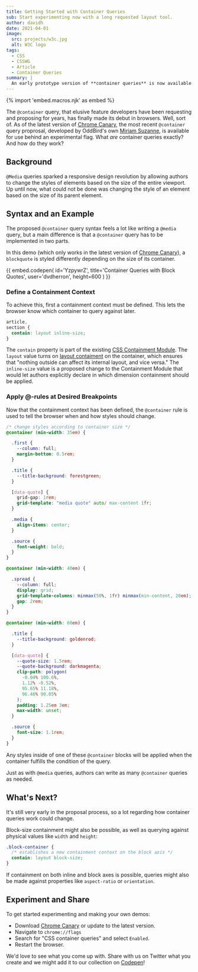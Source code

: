 ```yaml
---
title: Getting Started with Container Queries
sub: Start experimenting now with a long requested layout tool. 
author: davidh
date: 2021-04-01
image:
  src: projects/w3c.jpg
  alt: W3C logo
tags:
  - CSS
  - CSSWG
  - Article
  - Container Queries
summary: |
  An early prototype version of **container queries** is now available in [Chrome Canary](https://www.google.com/chrome/canary). What are container queries exactly and how will they change the way we build layouts?
---
```


{% import 'embed.macros.njk' as embed %}

 The `@container` query, that elusive feature developers have been requesting and proposing for years, has finally made its debut in browsers. Well, sort of. As of the latest version of [Chrome Canary](https://www.google.com/chrome/canary), the most recent `@container` query proprosal, developed by OddBird's own [Miriam Suzanne](https://css.oddbird.net/rwd/query/), is available for use behind an experimental flag. What _are_ container queries exactly? And how do they work?

 ## Background

`@Media` queries sparked a responsive design revolution by allowing authors to change the styles of elements based on the size of the entire viewport. Up until now, what could not be done was changing the style of an element based on the size of its parent element. 

## Syntax and an Example

 The proposed `@container` query syntax feels a lot like writing a `@media` query, but a main difference is that a `@container` query has to be implemented in two parts.

In this demo (which only works in the latest version of [Chrome Canary](https://www.google.com/chrome/canary)), a `blockquote` is styled differently depending on the size of its container. 

{{ embed.codepen(
  id='YzpywrZ',
  title='Container Queries with Block Quotes',
  user='dvdherron',
  height=600
) }}

### Define a Containment Context

To achieve this, first a containment context must be defined. This lets the browser know which container to query against later. 

```scss
article,
section {
  contain: layout inline-size;
}
```

The `contain` property is part of the existing [CSS Containment Module](https://drafts.csswg.org/css-contain/). The `layout` value turns on [layout contaiment](https://drafts.csswg.org/css-contain/#valdef-contain-layout) on the container, which ensures that "nothing outside can affect its internal layout, and vice versa." The `inline-size` value is a proposed change to the Containment Module that would let authors explicitly declare in which dimension containment should be applied. 

### Apply @-rules at Desired Breakpoints
Now that the containment context has been defined, the `@container` rule is used to tell the browser when and how styles should change. 

```scss
/* change styles according to container size */
@container (min-width: 35em) {

  .first {
    --column: full;
    margin-bottom: 0.5rem;
  }

  .title {
    --title-background: forestgreen;
  }

  [data-quote] {
    grid-gap: 1rem;
    grid-template: "media quote" auto/ max-content 1fr;
  }

  .media {
    align-items: center;
  }

  .source {
    font-weight: bold;
  }
}

@container (min-width: 40em) {

  .spread {
    --column: full;
    display: grid;
    grid-template-columns: minmax(50%, 1fr) minmax(min-content, 20em);
    gap: 2rem;
  }
}

@container (min-width: 60em) {

  .title {
    --title-background: goldenrod;
  }

  [data-quote] {
    --quote-size: 1.5rem;
    --quote-background: darkmagenta;
    clip-path: polygon(
      -0.04% 100.6%,
      1.12% -0.52%,
      95.65% 11.18%,
      96.46% 90.05%
    );
    padding: 1.25em 3em;
    max-width: unset;
  }

  .source {
    font-size: 1.1rem;
  }
}
```
Any styles inside of one of these `@container` blocks will be applied when the container fulfills the condition of the query. 

Just as with `@media` queries, authors can write as many `@container` queries as needed.

## What's Next?

It's still very early in the proposal process, so a lot regarding how container queries work could change. 

Block-size containment might also be possible, as well as querying against physical values like `width` and `height`:

```css
.block-container {
  /* establishes a new containment context on the block axis */
  contain: layout block-size;
}
```

If containment on both inline and block axes is possible, queries might also be made against properties like `aspect-ratio` or `orientation`.


## Experiment and Share

To get started experimenting and making your own demos:
- Download [Chrome Canary](https://www.google.com/chrome/canary) or update to the latest version. 
- Navigate to `chrome://flags`
- Search for "CSS container queries" and select `Enabled`.
- Restart the browser. 

We'd love to see what you come up with. Share with us on Twitter what you create and we might add it to our collection on [Codepen](https://codepen.io/collection/XQrgJo)!
